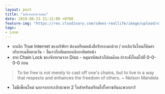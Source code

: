 ```yaml
---
layout: post
title: "หลังจากกระจกตก"
date: 2019-06-23 21:12:09 +0700
feature-img: "https://res.cloudinary.com/sdees-reallife/image/upload/v1555658919/sample_feature_img.png"
tags:
- Love
---
```

- ยกเลิก True Internet ของบริษัทฯ ต้องเตรียมหนังสือรับรองมาด้วย / ยกเลิกวันไหนก็คิดค่าบริการเฉลี่ยตามวัน - งั้นเราก็กลับมายกเลิกอาทิตย์หน้า
- สาย Chain Lock ของจักรยานจาก Diso - หมุนรหัสแล้วก็ปลดล๊อค ถ้าจะตั้งใหม่ไปที่ 0-0-0-0 ก่อน

> To be free is not merely to cast off one's chains, but to live in
a way that respects and enhances the freedom of others. ~ Nelson Mandela

<i class="fa fa-child" style="color:plum"></i>

- ไม่มีเพื่อนใหม่ นอกจากกระเป๋าสะพาย 2 ใบสำหรับเตรียมไปโคราชกันนะพวกเรา!
